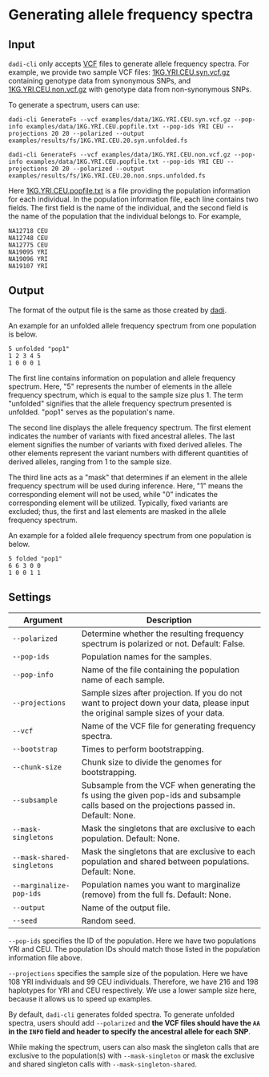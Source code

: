 # Generating allele frequency spectra

## Input

`dadi-cli` only accepts [VCF](https://samtools.github.io/hts-specs/VCFv4.2.pdf) files to generate allele frequency spectra. For example, we provide two sample VCF files: [1KG.YRI.CEU.syn.vcf.gz](https://github.com/xin-huang/dadi-cli/blob/master/examples/data/1KG.YRI.CEU.syn.vcf.gz) containing genotype data from synonymous SNPs, and [1KG.YRI.CEU.non.vcf.gz](https://github.com/xin-huang/dadi-cli/blob/master/examples/data/1KG.YRI.CEU.non.vcf.gz) with genotype data from non-synonymous SNPs.

To generate a spectrum, users can use:

```
dadi-cli GenerateFs --vcf examples/data/1KG.YRI.CEU.syn.vcf.gz --pop-info examples/data/1KG.YRI.CEU.popfile.txt --pop-ids YRI CEU --projections 20 20 --polarized --output examples/results/fs/1KG.YRI.CEU.20.syn.unfolded.fs

dadi-cli GenerateFs --vcf examples/data/1KG.YRI.CEU.non.vcf.gz --pop-info examples/data/1KG.YRI.CEU.popfile.txt --pop-ids YRI CEU --projections 20 20 --polarized --output examples/results/fs/1KG.YRI.CEU.20.non.snps.unfolded.fs
```

Here [1KG.YRI.CEU.popfile.txt](https://github.com/xin-huang/dadi-cli/blob/master/examples/data/1KG.YRI.CEU.popfile.txt) is a file providing the population information for each individual. In the population information file, each line contains two fields. The first field is the name of the individual, and the second field is the name of the population that the individual belongs to. For example,

```
NA12718 CEU
NA12748 CEU
NA12775 CEU
NA19095 YRI
NA19096 YRI
NA19107 YRI
```

## Output

The format of the output file is the same as those created by [dadi](https://dadi.readthedocs.io).

An example for an unfolded allele frequency spectrum from one population is below.

```
5 unfolded "pop1"
1 2 3 4 5
1 0 0 0 1
```

The first line contains information on population and allele frequency spectrum. Here, "5" represents the number of elements in the allele frequency spectrum, which is equal to the sample size plus 1. The term "unfolded" signifies that the allele frequency spectrum presented is unfolded. "pop1" serves as the population's name.

The second line displays the allele frequency spectrum. The first element indicates the number of variants with fixed ancestral alleles. The last element signifies the number of variants with fixed derived alleles. The other elements represent the variant numbers with different quantities of derived alleles, ranging from 1 to the sample size.

The third line acts as a "mask" that determines if an element in the allele frequency spectrum will be used during inference. Here, "1" means the corresponding element will not be used, while "0" indicates the corresponding element will be utilized. Typically, fixed variants are excluded; thus, the first and last elements are masked in the allele frequency spectrum.

An example for a folded allele frequency spectrum from one population is below.

```
5 folded "pop1"
6 6 3 0 0
1 0 0 1 1
```

## Settings

| Argument | Description |
| - | - |
| `--polarized`              | Determine whether the resulting frequency spectrum is polarized or not. Default: False. |
| `--pop-ids`                | Population names for the samples. |
| `--pop-info`               | Name of the file containing the population name of each sample. |
| `--projections`            | Sample sizes after projection. If you do not want to project down your data, please input the original sample sizes of your data. |
| `--vcf`                    | Name of the VCF file for generating frequency spectra. |
| `--bootstrap`              | Times to perform bootstrapping. |
| `--chunk-size`             | Chunk size to divide the genomes for bootstrapping. |
| `--subsample`              | Subsample from the VCF when generating the fs using the given pop-ids and subsample calls based on the projections passed in. Default: None. |
| `--mask-singletons`        | Mask the singletons that are exclusive to each population. Default: None. |
| `--mask-shared-singletons` | Mask the singletons that are exclusive to each population and shared between populations. Default: None. |
| `--marginalize-pop-ids`    | Population names you want to marginalize (remove) from the full fs. Default: None. |
| `--output`                 | Name of the output file. |
| `--seed`                   | Random seed. |

`--pop-ids` specifies the ID of the population. Here we have two populations YRI and CEU. The population IDs should match those listed in the population information file above.

`--projections` specifies the sample size of the population. Here we have 108 YRI individuals and 99 CEU individuals. Therefore, we have 216 and 198 haplotypes for YRI and CEU respectively. We use a lower sample size here, because it allows us to speed up examples.

By default, `dadi-cli` generates folded spectra. To generate unfolded spectra, users should add `--polarized` and **the VCF files should have the `AA` in the `INFO` field and header to specify the ancestral allele for each SNP**.

While making the spectrum, users can also mask the singleton calls that are exclusive to the population(s) with `--mask-singleton` or mask the exclusive and shared singleton calls with `--mask-singleton-shared`.
